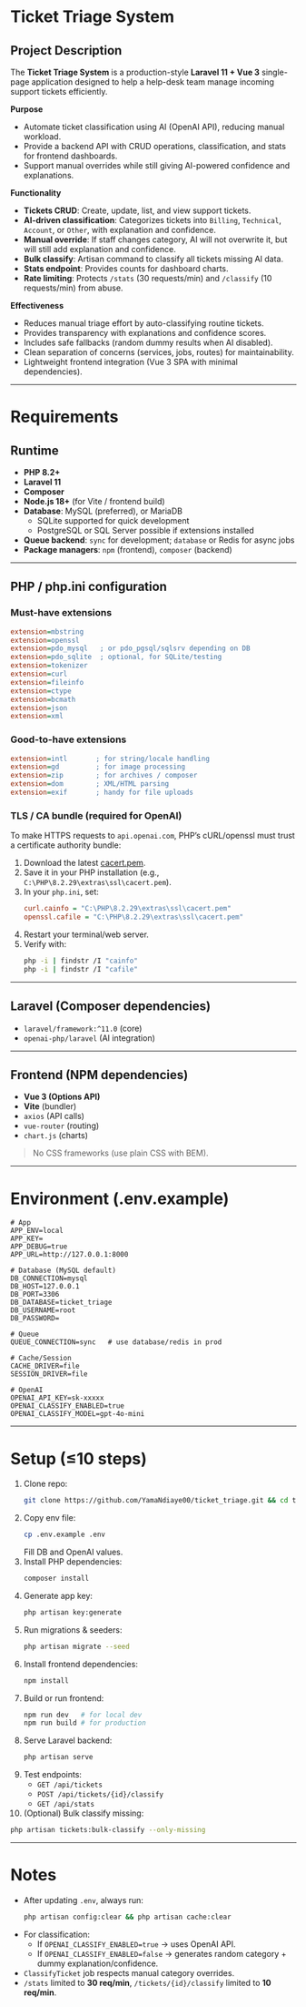 # Ticket Triage System

## Project Description
The **Ticket Triage System** is a production-style **Laravel 11 + Vue 3** single-page application designed to help a help-desk team manage incoming support tickets efficiently.  

**Purpose**  
- Automate ticket classification using AI (OpenAI API), reducing manual workload.  
- Provide a backend API with CRUD operations, classification, and stats for frontend dashboards.  
- Support manual overrides while still giving AI-powered confidence and explanations.  

**Functionality**  
- **Tickets CRUD**: Create, update, list, and view support tickets.  
- **AI-driven classification**: Categorizes tickets into `Billing`, `Technical`, `Account`, or `Other`, with explanation and confidence.  
- **Manual override**: If staff changes category, AI will not overwrite it, but will still add explanation and confidence.  
- **Bulk classify**: Artisan command to classify all tickets missing AI data.  
- **Stats endpoint**: Provides counts for dashboard charts.  
- **Rate limiting**: Protects `/stats` (30 requests/min) and `/classify` (10 requests/min) from abuse.  

**Effectiveness**  
- Reduces manual triage effort by auto-classifying routine tickets.  
- Provides transparency with explanations and confidence scores.  
- Includes safe fallbacks (random dummy results when AI disabled).  
- Clean separation of concerns (services, jobs, routes) for maintainability.  
- Lightweight frontend integration (Vue 3 SPA with minimal dependencies).  

---

# Requirements

## Runtime
- **PHP 8.2+**
- **Laravel 11**
- **Composer**
- **Node.js 18+** (for Vite / frontend build)
- **Database**: MySQL (preferred), or MariaDB  
  - SQLite supported for quick development  
  - PostgreSQL or SQL Server possible if extensions installed
- **Queue backend**: `sync` for development; `database` or Redis for async jobs
- **Package managers**: `npm` (frontend), `composer` (backend)

---

## PHP / php.ini configuration

### Must-have extensions
```ini
extension=mbstring
extension=openssl
extension=pdo_mysql   ; or pdo_pgsql/sqlsrv depending on DB
extension=pdo_sqlite  ; optional, for SQLite/testing
extension=tokenizer
extension=curl
extension=fileinfo
extension=ctype
extension=bcmath
extension=json
extension=xml
```

### Good-to-have extensions
```ini
extension=intl       ; for string/locale handling
extension=gd         ; for image processing
extension=zip        ; for archives / composer
extension=dom        ; XML/HTML parsing
extension=exif       ; handy for file uploads
```

### TLS / CA bundle (required for OpenAI)
To make HTTPS requests to `api.openai.com`, PHP’s cURL/openssl must trust a certificate authority bundle:

1. Download the latest [cacert.pem](https://curl.se/docs/caextract.html).  
2. Save it in your PHP installation (e.g., `C:\PHP\8.2.29\extras\ssl\cacert.pem`).  
3. In your `php.ini`, set:
   ```ini
   curl.cainfo = "C:\PHP\8.2.29\extras\ssl\cacert.pem"
   openssl.cafile = "C:\PHP\8.2.29\extras\ssl\cacert.pem"
   ```
4. Restart your terminal/web server.  
5. Verify with:
   ```bash
   php -i | findstr /I "cainfo"
   php -i | findstr /I "cafile"
   ```

---

## Laravel (Composer dependencies)
- `laravel/framework:^11.0` (core)
- `openai-php/laravel` (AI integration)

---

## Frontend (NPM dependencies)
- **Vue 3 (Options API)**
- **Vite** (bundler)
- `axios` (API calls)
- `vue-router` (routing)
- `chart.js` (charts)  
> No CSS frameworks (use plain CSS with BEM).  

---

# Environment (.env.example)
```env
# App
APP_ENV=local
APP_KEY=
APP_DEBUG=true
APP_URL=http://127.0.0.1:8000

# Database (MySQL default)
DB_CONNECTION=mysql
DB_HOST=127.0.0.1
DB_PORT=3306
DB_DATABASE=ticket_triage
DB_USERNAME=root
DB_PASSWORD=

# Queue
QUEUE_CONNECTION=sync   # use database/redis in prod

# Cache/Session
CACHE_DRIVER=file
SESSION_DRIVER=file

# OpenAI
OPENAI_API_KEY=sk-xxxxx
OPENAI_CLASSIFY_ENABLED=true
OPENAI_CLASSIFY_MODEL=gpt-4o-mini

```

---

# Setup (≤10 steps)

1. Clone repo:
   ```bash
   git clone https://github.com/YamaNdiaye00/ticket_triage.git && cd ticket_triage
   ```
2. Copy env file:
   ```bash
   cp .env.example .env
   ```
   Fill DB and OpenAI values.
3. Install PHP dependencies:
   ```bash
   composer install
   ```
4. Generate app key:
   ```bash
   php artisan key:generate
   ```
5. Run migrations & seeders:
   ```bash
   php artisan migrate --seed
   ```
6. Install frontend dependencies:
   ```bash
   npm install
   ```
7. Build or run frontend:
   ```bash
   npm run dev   # for local dev
   npm run build # for production
   ```
8. Serve Laravel backend:
   ```bash
   php artisan serve
   ```
9. Test endpoints:
   - `GET /api/tickets`
   - `POST /api/tickets/{id}/classify`
   - `GET /api/stats`
10. (Optional) Bulk classify missing:
   ```bash
   php artisan tickets:bulk-classify --only-missing
   ```

---

# Notes
- After updating `.env`, always run:
  ```bash
  php artisan config:clear && php artisan cache:clear
  ```
- For classification:
  - If `OPENAI_CLASSIFY_ENABLED=true` → uses OpenAI API.  
  - If `OPENAI_CLASSIFY_ENABLED=false` → generates random category + dummy explanation/confidence.  
- `ClassifyTicket` job respects manual category overrides.  
- `/stats` limited to **30 req/min**, `/tickets/{id}/classify` limited to **10 req/min**.  
